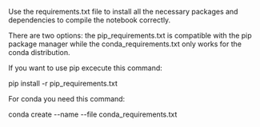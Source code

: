 Use the requirements.txt file to install all the necessary packages and dependencies to compile the notebook correctly.

There are two options: the pip_requirements.txt is compatible with the pip package manager while the conda_requirements.txt only works for the conda distribution. 


If you want to use pip excecute this command: 

pip install -r pip_requirements.txt


For conda you need this command: 

conda create --name <enter your name> --file conda_requirements.txt